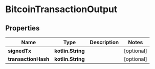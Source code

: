 
# BitcoinTransactionOutput

## Properties
Name | Type | Description | Notes
------------ | ------------- | ------------- | -------------
**signedTx** | **kotlin.String** |  |  [optional]
**transactionHash** | **kotlin.String** |  |  [optional]



